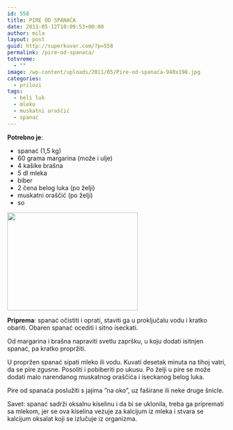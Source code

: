 ```yaml
---
id: 558
title: PIRE OD SPANAĆA
date: 2011-05-12T10:09:53+00:00
author: mila
layout: post
guid: http://superkuvar.com/?p=558
permalink: /pire-od-spanaca/
totvreme:
  - ""
image: /wp-content/uploads/2011/05/Pire-od-spanaća-940x198.jpg
categories:
  - prilozi
tags:
  - beli luk
  - mleko
  - muskatni oraščić
  - spanać
---
```

**Potrebno je**:

  * spanać (1,5 kg)
  * 60 grama margarina (može i ulje)
  * 4 kašike brašna
  * 5 dl mleka
  * biber
  * 2 čena belog luka (po želji)
  * muskatni oraščić (po želji)
  * so

<img class="alignnone size-medium wp-image-2650" title="Pire od spanaća" src="/wp-content/uploads/2011/05/Pire-od-spanaća-300x225.jpg" alt="" width="300" height="225" /> 

**Priprema**: spanać očistiti i oprati, staviti ga u proključalu vodu i kratko obariti. Obaren spanać ocediti i sitno iseckati.

Od margarina i brašna napraviti svetlu zapršku, u koju dodati isitnjen spanać, pa kratko propržiti.

U propržen spanać sipati mleko ili vodu. Kuvati desetak minuta na tihoj vatri, da se pire zgusne. Posoliti i pobiberiti po ukusu. Po želji u pire se može dodati malo narendanog muskatnog oraščića i iseckanog belog luka.

Pire od spanaća poslužiti s jajima &#8221;na oko&#8221;, uz faširane ili neke druge šnicle.

Savet: spanać sadrži oksalnu kiselinu i da bi se uklonila, treba ga pripremati sa mlekom, jer se ova kiselina vezuje za kalcijum iz mleka i stvara se kalcijum oksalat koji se izlučuje iz organizma.